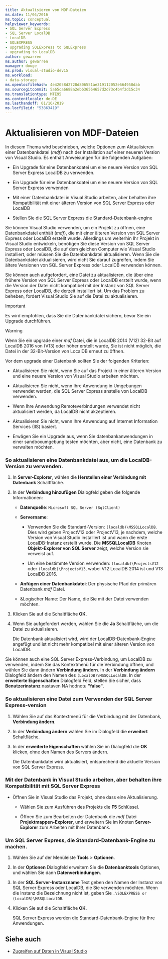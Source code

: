 ```yaml
---
title: Aktualisieren von MDF-Dateien
ms.date: 11/04/2016
ms.topic: conceptual
helpviewer_keywords:
- SQL Server Express
- SQL Server LocalDB
- LocalDB
- SQLEXPRESS
- upgrading SQLExpress to SQLExpress
- upgrading to LocalDB
author: gewarren
ms.author: gewarren
manager: douge
ms.prod: visual-studio-dev15
ms.workload:
- data-storage
ms.openlocfilehash: 4e42058d2728d806551ae319112052e664950dab
ms.sourcegitcommit: 5a65ca6688a2ebb36564657d2d73c4b4f2d15c34
ms.translationtype: MTE95
ms.contentlocale: de-DE
ms.lasthandoff: 01/16/2019
ms.locfileid: "53863419"
---
```

# <a name="upgrade-mdf-files"></a>Aktualisieren von MDF-Dateien

In diesem Thema wird beschrieben, welche Optionen zum Aktualisieren einer Datenbankdatei (*mdf*) nach der Installation auf einer neueren Version von Visual Studio. Es enthält Anweisungen für die folgenden Aufgaben:

- Ein Upgrade für eine Datenbankdatei um eine neuere Version von SQL Server Express LocalDB zu verwenden.

- Ein Upgrade für eine Datenbankdatei um eine neuere Version von SQL Server Express verwenden

- Mit einer Datenbankdatei in Visual Studio arbeiten, aber behalten ihre Kompatibilität mit einer älteren Version von SQL Server Express oder LocalDB

- Stellen Sie die SQL Server Express die Standard-Datenbank-engine

Sie können Visual Studio verwenden, um ein Projekt zu öffnen, eine Datenbankdatei enthält (*mdf*), die mit einer älteren Version von SQL Server Express oder LocalDB erstellt wurde. Allerdings um weiterhin Ihr Projekt in Visual Studio entwickeln, benötigen Sie diese Version von SQL Server Express oder LocalDB, die auf dem gleichen Computer wie Visual Studio installiert, oder müssen Sie die Datenbankdatei aktualisieren. Wenn Sie die Datenbankdatei aktualisieren, wird nicht Sie darauf zugreifen, indem Sie ältere Versionen von SQL Server Express oder LocalDB verwenden können.

Sie können auch aufgefordert, eine Datei zu aktualisieren, die über eine frühere Version von SQL Server Express oder LocalDB erstellt wurde, wenn die Version der Datei nicht kompatibel mit der Instanz von SQL Server Express oder LocalDB, die derzeit installiert ist. Um das Problem zu beheben, fordert Visual Studio Sie auf die Datei zu aktualisieren.

> [!IMPORTANT]
> Es wird empfohlen, dass Sie die Datenbankdatei sichern, bevor Sie ein Upgrade durchführen.

> [!WARNING]
> Wenn Sie ein upgrade einer *mdf* Datei, die in LocalDB 2014 (V12) 32-Bit auf LocalDB 2016 von (V13) oder höher erstellt wurde, Sie ist nicht möglich, die Datei in der 32-Bit-Version von LocalDB erneut zu öffnen.

Vor dem upgrade einer Datenbank sollten Sie der folgenden Kriterien:

-   Aktualisieren Sie nicht, wenn Sie auf das Projekt in einer älteren Version und eine neuere Version von Visual Studio arbeiten möchten.

-   Aktualisieren Sie nicht, wenn Ihre Anwendung in Umgebungen verwendet werden, die SQL Server Express anstelle von LocalDB verwenden.

-   Wenn Ihre Anwendung Remoteverbindungen verwendet nicht aktualisiert werden, da LocalDB nicht akzeptieren.

-   Aktualisieren Sie nicht, wenn Ihre Anwendung auf Internet Information Services (IIS) basiert.

-   Erwägen Sie ein Upgrade aus, wenn Sie datenbankanwendungen in einer sandboxumgebung testen möchten, aber nicht, eine Datenbank zu verwalten möchten.

### <a name="to-upgrade-a-database-file-to-use-the-localdb-version"></a>So aktualisieren eine Datenbankdatei aus, um die LocalDB-Version zu verwenden.

1.  In **Server-Explorer**, wählen die **Herstellen einer Verbindung mit Datenbank** Schaltfläche.

2.  In der **Verbindung hinzufügen** Dialogfeld geben die folgende Informationen:

    -   **Datenquelle**: `Microsoft SQL Server (SqlClient)`

    -   **Servername**:

        -   Verwenden Sie die Standard-Version: `(localdb)\MSSQLLocalDB`.  Dies wird geben ProjectV12 oder ProjectV13, je nachdem, welche Version von Visual Studio installiert ist und wann die erste LocalDB-Instanz erstellt wurde. Die **MSSQLLocalDB** Knoten **Objekt-Explorer von SQL Server** zeigt, welche Version sie verweist auf.

        -   Um eine bestimmte Version verwenden: `(localdb)\ProjectsV12` oder `(localdb)\ProjectsV13`, wobei V12 LocalDB 2014 ist und V13 LocalDB 2016.

    -   **Anfügen einer Datenbankdatei**: Der physische Pfad der primären Datenbank *mdf* Datei.

    -   &Logischer Name: Der Name, die Sie mit der Datei verwenden möchten.

3.  Klicken Sie auf die Schaltfläche **OK**.

4.  Wenn Sie aufgefordert werden, wählen Sie die **Ja** Schaltfläche, um die Datei zu aktualisieren.

    Die Datenbank aktualisiert wird, wird der LocalDB-Datenbank-Engine angefügt und ist nicht mehr kompatibel mit einer älteren Version von LocalDB.

Sie können auch eine SQL Server Express-Verbindung, um LocalDB zu verwenden, indem Sie das Kontextmenü für die Verbindung öffnen, und wählen Sie dann ändern **Verbindung ändern**. In der **Verbindung ändern** Dialogfeld ändern den Namen des `(LocalDB)\MSSQLLocalDB`. In der **erweiterte Eigenschaften** Dialogfeld Feld, stellen Sie sicher, dass **Benutzerinstanz** nastaven NA hodnotu **"false"**.

### <a name="to-upgrade-a-database-file-to-use-the-sql-server-express-version"></a>So aktualisieren eine Datei zum Verwenden der SQL Server Express-version

1.  Wählen Sie auf das Kontextmenü für die Verbindung mit der Datenbank, **Verbindung ändern**.

2.  In der **Verbindung ändern** wählen Sie im Dialogfeld die **erweitert** Schaltfläche.

3.  In der **erweiterte Eigenschaften** wählen Sie im Dialogfeld die **OK** klicken, ohne den Namen des Servers ändern.

    Die Datenbankdatei wird aktualisiert, entsprechend die aktuelle Version von SQL Server Express.

### <a name="to-work-with-the-database-in-visual-studio-but-retain-compatibility-with-sql-server-express"></a>Mit der Datenbank in Visual Studio arbeiten, aber behalten ihre Kompatibilität mit SQL Server Express

-   Öffnen Sie in Visual Studio das Projekt, ohne dass eine Aktualisierung.

    -   Wählen Sie zum Ausführen des Projekts die **F5** Schlüssel.

    -   Öffnen Sie zum Bearbeiten der Datenbank die *mdf* Datei **Projektmappen-Explorer**, und erweitern Sie im Knoten **Server-Explorer** zum Arbeiten mit Ihrer Datenbank.

### <a name="to-make-sql-server-express-the-default-database-engine"></a>Um SQL Server Express, die Standard-Datenbank-Engine zu machen.

1.  Wählen Sie auf der Menüleiste **Tools** > **Optionen**.

2.  In der **Optionen** Dialogfeld erweitern Sie die **Datenbanktools** Optionen, und wählen Sie dann **Datenverbindungen**.

3.  In der **SQL Server-Instanzname** Text geben den Namen der Instanz von SQL Server Express oder LocalDB, die Sie verwenden möchten. Wenn die Instanz die Bezeichnung nicht ist, geben Sie `.\SQLEXPRESS or (LocalDB)\MSSQLLocalDB`.

4.  Klicken Sie auf die Schaltfläche **OK**.

    SQL Server Express werden die Standard-Datenbank-Engine für Ihre Anwendungen.

## <a name="see-also"></a>Siehe auch

- [Zugreifen auf Daten in Visual Studio](accessing-data-in-visual-studio.md)